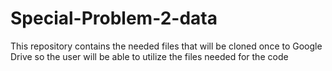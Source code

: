 # Special-Problem-2-data
This repository contains the needed files that will be cloned once to Google Drive so the user will be able to utilize the files needed for the code
